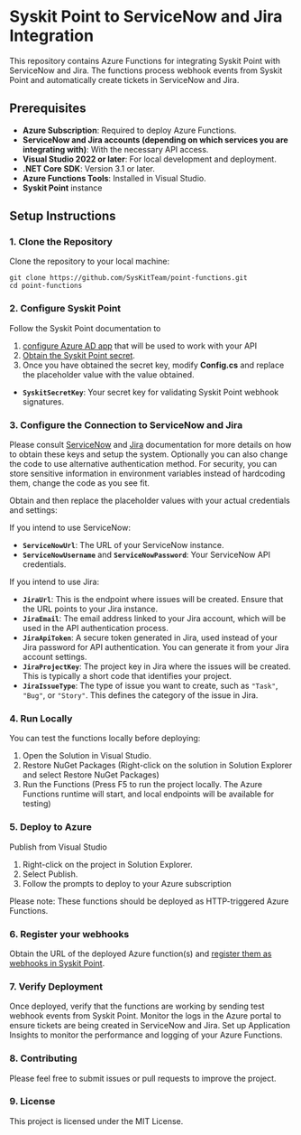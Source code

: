 # Syskit Point to ServiceNow and Jira Integration

This repository contains Azure Functions for integrating Syskit Point with ServiceNow and Jira. The functions process webhook events from Syskit Point and automatically create tickets in ServiceNow and Jira.

## Prerequisites

- **Azure Subscription**: Required to deploy Azure Functions.
- **ServiceNow and Jira accounts (depending on which services you are integrating with)**: With the necessary API access.
- **Visual Studio 2022 or later**: For local development and deployment.
- **.NET Core SDK**: Version 3.1 or later.
- **Azure Functions Tools**: Installed in Visual Studio.
- **Syskit Point** instance

## Setup Instructions

### 1. Clone the Repository

Clone the repository to your local machine:

```
git clone https://github.com/SysKitTeam/point-functions.git
cd point-functions
```

### 2. Configure Syskit Point
Follow the Syskit Point documentation to 
1. [configure Azure AD app](https://docs.syskit.com/point/integrations/syskit-point-api) that will be used to work with your API
2. [Obtain the Syskit Point secret](https://docs.syskit.com/point/integrations/syskit-point-api).
3. Once you have obtained the secret key, modify **Config.cs** and replace the placeholder value with the value obtained.
- **`SyskitSecretKey`**: Your secret key for validating Syskit Point webhook signatures.

### 3. Configure the Connection to ServiceNow and Jira

Please consult [ServiceNow](https://docs.servicenow.com/bundle/washingtondc-api-reference/page/build/applications/concept/api-rest.html) and [Jira](https://developer.atlassian.com/cloud/jira/platform/rest/v3/intro/) documentation for more details on how to obtain these keys and setup the system. Optionally you can also change the code to use alternative authentication method. For security, you can store sensitive information in environment variables instead of hardcoding them, change the code as you see fit.

Obtain and then replace the placeholder values with your actual credentials and settings:

If you intend to use ServiceNow:
- **`ServiceNowUrl`**: The URL of your ServiceNow instance.
- **`ServiceNowUsername`** and **`ServiceNowPassword`**: Your ServiceNow API credentials.

If you intend to use Jira:
- **`JiraUrl`**: This is the endpoint where issues will be created. Ensure that the URL points to your Jira instance.
- **`JiraEmail`**: The email address linked to your Jira account, which will be used in the API authentication process.
- **`JiraApiToken`**: A secure token generated in Jira, used instead of your Jira password for API authentication. You can generate it from your Jira account settings.
- **`JiraProjectKey`**: The project key in Jira where the issues will be created. This is typically a short code that identifies your project.
- **`JiraIssueType`**: The type of issue you want to create, such as `"Task"`, `"Bug"`, or `"Story"`. This defines the category of the issue in Jira.

### 4. Run Locally
You can test the functions locally before deploying:

1. Open the Solution in Visual Studio.
2. Restore NuGet Packages (Right-click on the solution in Solution Explorer and select Restore NuGet Packages)
3. Run the Functions (Press F5 to run the project locally. The Azure Functions runtime will start, and local endpoints will be available for testing)

### 5. Deploy to Azure
Publish from Visual Studio
1. Right-click on the project in Solution Explorer.
2. Select Publish.
3. Follow the prompts to deploy to your Azure subscription

Please note: These functions should be deployed as HTTP-triggered Azure Functions.

### 6. Register your webhooks
Obtain the URL of the deployed Azure function(s) and [register them as webhooks in Syskit Point](https://docs.syskit.com/point/integrations/webhooks#registering-a-webhook-endpoint-with-syskit-point-api).

### 7. Verify Deployment
Once deployed, verify that the functions are working by sending test webhook events from Syskit Point. Monitor the logs in the Azure portal to ensure tickets are being created in ServiceNow and Jira. Set up Application Insights to monitor the performance and logging of your Azure Functions.

### 8. Contributing
Please feel free to submit issues or pull requests to improve the project.

### 9. License
This project is licensed under the MIT License.
